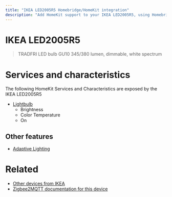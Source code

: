 ```yaml
---
title: "IKEA LED2005R5 Homebridge/HomeKit integration"
description: "Add HomeKit support to your IKEA LED2005R5, using Homebridge, Zigbee2MQTT and homebridge-z2m."
---
```

<!---
This file has been GENERATED using src/docgen/docgen.ts
DO NOT EDIT THIS FILE MANUALLY!
-->
# IKEA LED2005R5
> TRADFRI LED bulb GU10 345/380 lumen, dimmable, white spectrum


# Services and characteristics
The following HomeKit Services and Characteristics are exposed by
the IKEA LED2005R5

* [Lightbulb](../../light.md)
  * Brightness
  * Color Temperature
  * On


## Other features
* [Adaptive Lighting](../../light.md)


# Related
* [Other devices from IKEA](../index.md#ikea)
* [Zigbee2MQTT documentation for this device](https://www.zigbee2mqtt.io/devices/LED2005R5.html)